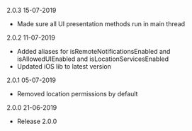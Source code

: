 2.0.3 15-07-2019
- Made sure all UI presentation methods run in main thread

2.0.2 11-07-2019
- Added aliases for isRemoteNotificationsEnabled and isAllowedUIEnabled and isLocationServicesEnabled
- Updated iOS lib to latest version 

2.0.1 05-07-2019
- Removed location permissions by default

2.0.0 21-06-2019
- Release 2.0.0
